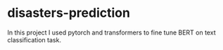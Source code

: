 # disasters-prediction
In this project I used pytorch and transformers to fine tune BERT on text classification task.
